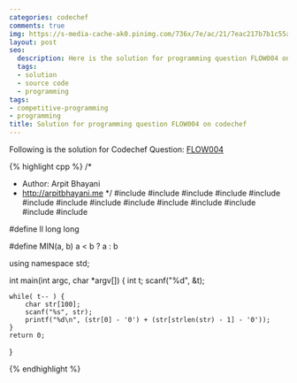```yaml
---
categories: codechef
comments: true
img: https://s-media-cache-ak0.pinimg.com/736x/7e/ac/21/7eac217b7b1c55ab7fd56758e4e181be.jpg
layout: post
seo:
  description: Here is the solution for programming question FLOW004 on codechef
  tags:
  - solution
  - source code
  - programming
tags:
- competitive-programming
- programming
title: Solution for programming question FLOW004 on codechef
---
```


Following is the solution for Codechef Question: [FLOW004](https://www.codechef.com/problems/FLOW004)

{% highlight cpp %}
/*
 *  Author: Arpit Bhayani
 *  http://arpitbhayani.me
 */
#include <cmath>
#include <cstdio>
#include <cstdlib>
#include <climits>
#include <deque>
#include <iostream>
#include <list>
#include <limits>
#include <map>
#include <queue>
#include <set>
#include <stack>
#include <vector>
#include <cstring>

#define ll long long

#define MIN(a, b) a < b ? a : b

using namespace std;

int main(int argc, char *argv[]) {
    int t;
    scanf("%d", &t);

    while( t-- ) {
        char str[100];
        scanf("%s", str);
        printf("%d\n", (str[0] - '0') + (str[strlen(str) - 1] - '0'));
    }
    return 0;
}

{% endhighlight %}
